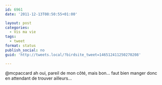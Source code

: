 ```yaml
---
id: 6961
date: '2011-12-13T08:50:55+01:00'

layout: post
categories:
  - Vis ma vie
tags:
  - tweet
format: status
publish_social: no
guid: 'http://tweets.local/?birdsite_tweet=146512411250270208'

---
```


@mcpaccard ah oui, pareil de mon côté, mais bon… faut bien manger donc en attendant de trouver ailleurs…